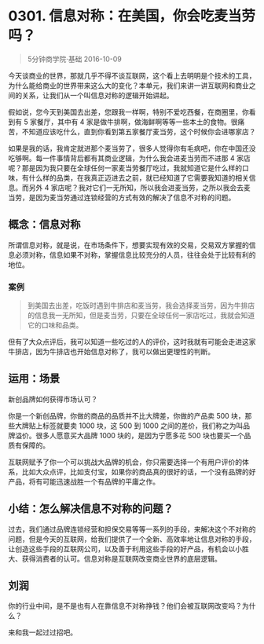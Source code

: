 # 0301. 信息对称：在美国，你会吃麦当劳吗？
> 5分钟商学院·基础
2016-10-09

今天谈商业的世界，那就几乎不得不谈互联网，这个看上去明明是个技术的工具，为什么能给商业的世界带来这么大的变化？本单元，我们来讲一讲互联网和商业之间的关系，让我们从一个叫信息对称的逻辑开始讲起。

假如说，您今天到美国去出差，您跟我一样啊，特别不爱吃西餐，在商圈里，你看到有 5 家餐厅，其中有 4 家是做牛排啊，做海鲜啊等等一些本土的食物。很痛苦，不知道应该吃什么，直到你看到第五家餐厅麦当劳，这个时候你会进哪家店？

如果是我的话，我肯定就进那个麦当劳了，很多人觉得你有毛病吧，你在中国还没吃够啊。每一件事情背后都有其商业逻辑，为什么我会进麦当劳而不进那 4 家店呢？那是因为我只要在全球任何一家麦当劳餐厅吃过，我就知道它是什么样的口味，有什么样的品类，在我真正迈进去之前，就已经知道了它需要我知道的相关信息。而另外 4 家店呢？我对它们一无所知，所以我会进麦当劳，之所以我会去麦当劳，是因为麦当劳通过连锁经营的方式有效的解决了信息不对称的问题。

## 概念：信息对称
所谓信息对称，就是说，在市场条件下，想要实现有效的交易，交易双方掌握的信息必须对称，信息如果不对称，掌握信息比较充分的人员，往往会处于比较有利的地位。

### 案例
> 到美国去出差，吃饭时遇到牛排店和麦当劳，我会选择麦当劳，因为牛排店的信息我一无所知，但是麦当劳，只要在全球任何一家店吃过，我就会知道它的口味和品类。

但有了大众点评后，我可以知道一些吃过的人的评价，这时我就有可能会走进这家牛排店，因为牛排店也开始信息对称了，我可以做出更理性的判断。

## 运用：场景
新创品牌如何获得市场认可？

你是一个新创品牌，你做的商品的品质并不比大牌差，你做的产品卖 500 块，那些大牌贴上标签就要卖 1000 块，这 500 到 1000 之间的差价，我们称之为叫品牌溢价。很多人愿意买大品牌 1000 块的，是因为宁愿多花 500 块也要买一个品质有保障的。

互联网赋予了你一个可以挑战大品牌的机会，你只需要选择一个有用户评价的体系，比如大众点评，比如支付宝，如果你的商品真的很好的话，一个没有品牌的好产品，将有可能迅速战胜一个有品牌的平庸之作。

## 小结：怎么解决信息不对称的问题？
过去，我们通过品牌连锁经营和担保交易等等一系列的手段，来解决这个不对称的问题，但是今天的互联网，给我们提供了一个全新、高效率地让信息对称的手段，让创造这些手段的互联网公司，以及善于利用这些手段的好产品，有机会以小胜大、获得消费者的认可。信息对称是互联网改变商业世界的底层逻辑。

## 刘润
你的行业中间，是不是也有人在靠信息不对称挣钱？他们会被互联网改变吗？为什么？

来和我一起过过招吧。
